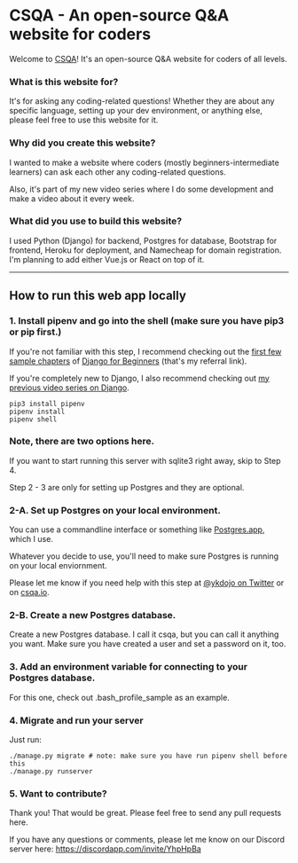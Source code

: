 # CSQA - An open-source Q&A website for coders

Welcome to [CSQA](https://csqa.io/)! It's an open-source Q&A website for coders of all levels.

### What is this website for?

It's for asking any coding-related questions! Whether they are about any specific language, setting up your dev environment, or anything else, please feel free to use this website for it.

### Why did you create this website?

I wanted to make a website where coders (mostly beginners-intermediate learners) can ask each other any coding-related questions.

Also, it's part of my new video series where I do some development and make a video about it every week.

### What did you use to build this website?

I used Python (Django) for backend, Postgres for database, Bootstrap for frontend, Heroku for deployment, and Namecheap for domain registration. I'm planning to add either Vue.js or React on top of it.

---

## How to run this web app locally

### 1. Install pipenv and go into the shell (make sure you have pip3 or pip first.)

If you're not familiar with this step, I recommend checking out the [first few sample chapters](https://djangoforbeginners.com/initial-setup/) of [Django for Beginners](https://gumroad.com/a/173585523) (that's my referral link).

If you're completely new to Django, I also recommend checking out [my previous video series on Django](https://www.youtube.com/watch?v=UyQn0BhVqNU&list=PLBZBJbE_rGRXBhJNdKbN7IUy-ctlOFxA1).
```
pip3 install pipenv
pipenv install
pipenv shell
```

### Note, there are two options here.

If you want to start running this server with sqlite3 right away, skip to Step 4.

Step 2 - 3 are only for setting up Postgres and they are optional.

### 2-A. Set up Postgres on your local environment.

You can use a commandline interface or something like [Postgres.app](https://postgresapp.com/), which I use.

Whatever you decide to use, you'll need to make sure Postgres is running on your local enviornment.

Please let me know if you need help with this step at [@ykdojo on Twitter](https://twitter.com/ykdojo) or on [csqa.io](https://csqa.io/).

### 2-B. Create a new Postgres database.

Create a new Postgres database. I call it csqa, but you can call it anything you want. Make sure you have created a user and set a password on it, too.

### 3. Add an environment variable for connecting to your Postgres database.

For this one, check out .bash_profile_sample as an example.

### 4. Migrate and run your server

Just run:

```
./manage.py migrate # note: make sure you have run pipenv shell before this
./manage.py runserver
```

### 5. Want to contribute?

Thank you! That would be great. Please feel free to send any pull requests here.

If you have any questions or comments, please let me know on our Discord server here: https://discordapp.com/invite/YhpHpBa
